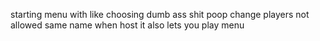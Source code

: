 starting menu with like choosing dumb ass shit poop
change players
not allowed same name
when host it also lets  you play 
menu